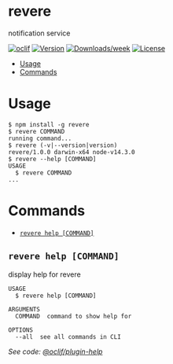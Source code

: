 revere
======

notification service

[![oclif](https://img.shields.io/badge/cli-oclif-brightgreen.svg)](https://oclif.io)
[![Version](https://img.shields.io/npm/v/revere.svg)](https://npmjs.org/package/revere)
[![Downloads/week](https://img.shields.io/npm/dw/revere.svg)](https://npmjs.org/package/revere)
[![License](https://img.shields.io/npm/l/revere.svg)](https://github.com/jaredjj3/revere/blob/master/package.json)

<!-- toc -->
* [Usage](#usage)
* [Commands](#commands)
<!-- tocstop -->
# Usage
<!-- usage -->
```sh-session
$ npm install -g revere
$ revere COMMAND
running command...
$ revere (-v|--version|version)
revere/1.0.0 darwin-x64 node-v14.3.0
$ revere --help [COMMAND]
USAGE
  $ revere COMMAND
...
```
<!-- usagestop -->
# Commands
<!-- commands -->
* [`revere help [COMMAND]`](#revere-help-command)

## `revere help [COMMAND]`

display help for revere

```
USAGE
  $ revere help [COMMAND]

ARGUMENTS
  COMMAND  command to show help for

OPTIONS
  --all  see all commands in CLI
```

_See code: [@oclif/plugin-help](https://github.com/oclif/plugin-help/blob/v3.2.1/src/commands/help.ts)_
<!-- commandsstop -->
